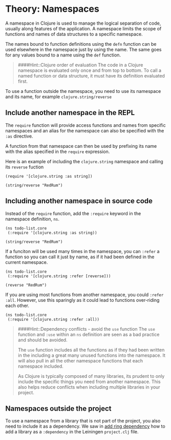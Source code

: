 # Theory: Namespaces

  A namespace in Clojure is used to manage the logical separation of code, usually along features of the application.  A namespace limits the scope of functions and names of data structures to a specific namespace.

  The names bound to function definitions using the `defn` function can be used elsewhere in the namespace just by using the name.  The same goes for any values bound to a name using the `def` function.

> ####Hint::Clojure order of evaluation
> The code in a Clojure namespace is evaluated only once and from top to bottom.  To call a named function or data structure, it must have its definition evaluated first.

  To use a function outside the namespace, you need to use its namespace and its name, for example `clojure.string/reverse`

## Include another namespace in the REPL

  The `require` function will provide access functions and names from specific namespaces and an alias for the namespace can also be specified with the `:as` directive.

  A function from that namespace can then be used by prefixing its name with the alias specified in the `require` expression.

  Here is an example of including the `clojure.string` namespace and calling its `reverse` fuction

```
(require '[clojure.string :as string])

(string/reverse "RedRum")
```


## Including another namespace in source code

  Instead of the `require` function, add the `:require` keyword in the namespace definition, `ns`.

```
(ns todo-list.core
 (:require '[clojure.string :as string))

(string/reverse "RedRum")
```

  If a funciton will be used many times in the namespace, you can `:refer` a function so you can call it just by name, as if it had been defined in the current namespace.

```
(ns todo-list.core
 (:require '[clojure.string :refer [reverse]))

(reverse "RedRum")
```

  If you are using most functions from another namespace, you could `:refer :all`.  However, use this sparingly as it could lead to functions over-riding each other.

```
(ns todo-list.core
 (:require '[clojure.string :refer :all))
```

> ####Hint::Dependency conflicts - avoid the `use` function
> The `use` function and `:use` within an `ns` definition are seen as a bad practice and should be avoided.
>
> The `use` function includes all the functions as if they had been written in the  including a great many unused functions into the namespace.  It will also pull in all the other namespace functions that each namespace included.
>
> As Clojure is typically composed of many libraries, its prudent to only include the specific things you need from another namespace.  This also helps reduce conflicts when including multiple libraries in your project.


## Namespaces outside the project

  To use a namespace from a library that is not part of the project, you also need to include it as a dependency.  We saw in [add ring dependency](add-ring-dependency.html) how to add a library as a `:dependency` in the Leiningen `project.clj` file.
